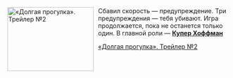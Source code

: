 <!--2025-08-14 23:00:18-->
<div class="yb">
  <div class="rss kino_kino"><a href="https://www.kino-teatr.ru/video/52444/" title="«Долгая прогулка». Трейлер №2"><img src="https://www.kino-teatr.ru/video/4/4/52444/poster.jpg" width="196" height="147" align="left" hspace="5" style="margin: 0px 10px 0px 5px" alt="«Долгая прогулка». Трейлер №2"/></a>Сбавил скорость — предупреждение. Три предупреждения — тебя убивают. Игра продолжается, пока не останется только один. В главной роли — <a href=https://www.kino-teatr.ru/kino/acter/m/hollywood/613980/bio/ target=_blank><strong>Купер Хоффман</strong></a> <p class="titl"><a href="https://www.kino-teatr.ru/video/52444/">«Долгая прогулка». Трейлер №2</a></p></div>
</div>
